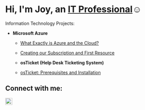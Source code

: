 <h1>Hi, I'm Joy, an <a href="https://linkedin.com/in/joylavaughn">IT Professional</a>☺</h1>

Information Technology Projects:</h2>

- <b>Microsoft Azure</b>
  - [What Exactly is Azure and the Cloud?](https://github.com/joylavaughn/What-is-the-cloud)
  - [Creating our Subscription and First Resource](https://github.com/joylavaughn/Creating-an-Azure-subscription)
  
  - <b>osTicket (Help Desk Ticketing System)</b>
  - [osTicket: Prerequisites and Installation](https://github.com/joylavaughn/osticket-prereqs)

<h2>Connect with me:</h2>

[<img align="left" alt="Joy | LinkedIn" width="22px" src="https://cdn.jsdelivr.net/npm/simple-icons@v3/icons/linkedin.svg" />][linkedin]

[linkedin]: https://linkedin.com/in/joylavaughn
